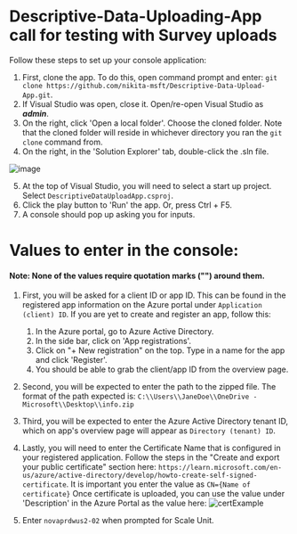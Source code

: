 # Descriptive-Data-Uploading-App call for testing with Survey uploads

Follow these steps to set up your console application:
1. First, clone the app. To do this, open command prompt and enter: ```git clone https://github.com/nikita-msft/Descriptive-Data-Upload-App.git```.
2. If Visual Studio was open, close it. Open/re-open Visual Studio as ***admin***.
3. On the right, click 'Open a local folder'. Choose the cloned folder. Note that the cloned folder will reside in whichever directory you ran the ```git clone``` command from.
4. On the right, in the 'Solution Explorer' tab, double-click the .sln file. 

![image](https://user-images.githubusercontent.com/104855063/226287813-4df8c428-19bb-4f95-b116-e585db82a171.png)

5. At the top of Visual Studio, you will need to select a start up project. Select ```DescriptiveDataUploadApp.csproj```.
6. Click the play button to 'Run' the app. Or, press Ctrl + F5.
7. A console should pop up asking you for inputs.

# Values to enter in the console:

#### __Note__: None of the values require quotation marks ("") around them.

1. First, you will be asked for a client ID or app ID. This can be found in the registered app information on the Azure portal under ```Application (client) ID```.
   If you are yet to create and register an app, follow this:

    1. In the Azure portal, go to Azure Active Directory.
    2. In the side bar, click on 'App registrations'.
    3. Click on "+ New registration" on the top. Type in a name for the app and click 'Register'.
    4. You should be able to grab the client/app ID from the overview page.
2. Second, you will be expected to enter the path to the zipped file. The format of the path expected is:
 ```C:\\Users\\JaneDoe\\OneDrive - Microsoft\\Desktop\\info.zip```
3. Third, you will be expected to enter the Azure Active Directory tenant ID, which on app's overview page will appear as ```Directory (tenant) ID```.
4. Lastly, you will need to enter the Certificate Name that is configured in your registered application. Follow the steps in the "Create and export your public certificate" section here: ```https://learn.microsoft.com/en-us/azure/active-directory/develop/howto-create-self-signed-certificate```. It is important you enter the value as  ```CN={Name of certificate}```
Once certificate is uploaded, you can use the value under 'Description' in the Azure Portal as the value here:
![certExample](https://user-images.githubusercontent.com/104855063/227007691-2ec0bfa5-e0db-4802-aa64-1c6530556f34.png)
5. Enter  ```novaprdwus2-02``` when prompted for Scale Unit.
